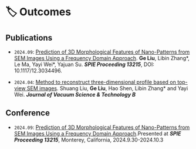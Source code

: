 # 🏷️ Outcomes

## Publications

- `2024.09`: [Prediction of 3D Morphological Features of Nano-Patterns from SEM Images Using a Frequency Domain Approach](https://doi.org/10.1117/12.3034496). **Ge Liu**, Libin Zhang\*, Le Ma, Yayi Wei\*, Yajuan Su. ***SPIE Proceeding 13215***, DOI: 10.1117/12.3034496.

- `2024.04`: [Method to reconstruct three-dimensional profile based on top-view SEM images](https://doi.org/10.1116/6.0003471). Shuang Liu, **Ge Liu**, Hao Shen, Libin Zhang\* and Yayi Wei. ***Journal of Vacuum Science & Technology B*** 

## Conference

- `2024.09`: <u>Prediction of 3D Morphological Features of Nano-Patterns from SEM Images Using a Frequency Domain Approach</u>.Presented at ***SPIE Proceeding 13215***, Monterey, California, 2024.9.30-2024.10.3
